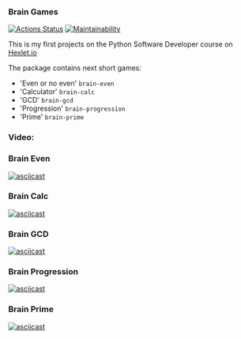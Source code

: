 ### Brain Games
[![Actions Status](https://github.com/BoCXoD-man/python-project-lvl1/workflows/hexlet-check/badge.svg)](https://github.com/BoCXoD-man/python-project-lvl1/actions)
[![Maintainability](https://api.codeclimate.com/v1/badges/2d4fc41fd855fa461195/maintainability)](https://codeclimate.com/github/BoCXoD-man/python-project-lvl1/maintainability)


This is my first projects on the Python Software Developer course on [Hexlet.io](https://ru.hexlet.io)

The package contains next short games:

- 'Even or no even' `brain-even`
- 'Calculator' `brain-calc`
- 'GCD' `brain-gcd`
- 'Progression' `brain-progression`
- 'Prime' `brain-prime`


### Video:

### Brain Even

[![asciicast](https://asciinema.org/a/BXFe8Lh6sxdxBZYLCDXxMdvsE.svg)](https://asciinema.org/a/BXFe8Lh6sxdxBZYLCDXxMdvsE)
### Brain Calc

[![asciicast](https://asciinema.org/a/hu1DSMyiponyxxowGFPH03MWf.svg)](https://asciinema.org/a/hu1DSMyiponyxxowGFPH03MWf)

### Brain GCD
[![asciicast](https://asciinema.org/a/Bidz26LJRThyYobkkhyLdWqMW.svg)](https://asciinema.org/a/Bidz26LJRThyYobkkhyLdWqMW)

### Brain Progression
[![asciicast](https://asciinema.org/a/wSqSMjHWcMYNiwLgfzrLm3mFR.svg)](https://asciinema.org/a/wSqSMjHWcMYNiwLgfzrLm3mFR)

### Brain Prime
[![asciicast](https://asciinema.org/a/TtKl6hALyhr7fkGuq0ocuLHzy.svg)](https://asciinema.org/a/TtKl6hALyhr7fkGuq0ocuLHzy)
